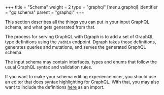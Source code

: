 +++
title = "Schema"
weight = 2
type = "graphql"
[menu.graphql]
  identifier = "gqlschema"
  parent = "graphql"
+++

This section describes all the things you can put in your input GraphQL schema, and what gets generated from that.

The process for serving GraphQL with Dgraph is to add a set of GraphQL type definitions using the `/admin` endpoint.  Dgraph takes those definitions, generates queries and mutations, and serves the generated GraphQL schema.  

The input schema may contain interfaces, types and enums that follow the usual GraphQL syntax and validation rules. 

If you want to make your schema editing experience nicer, you should use an editor that does syntax highlighting for GraphQL.  With that, you may also want to include the definitions [here](/graphql/schema/dgraph-schema) as an import.
